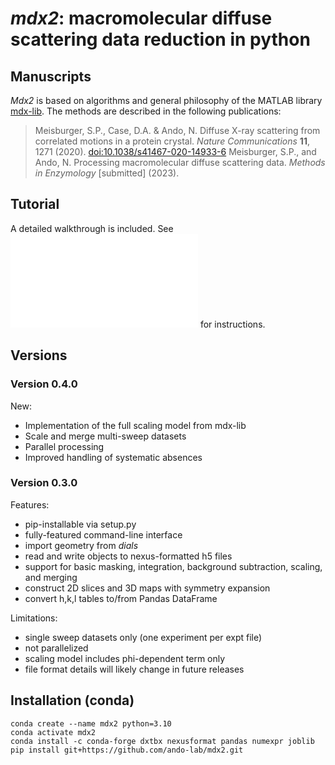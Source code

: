 # *mdx2*: macromolecular diffuse scattering data reduction in python

## Manuscripts

*Mdx2* is based on algorithms and general philosophy of the MATLAB library [mdx-lib](https://github.com/ando-lab/mdx-lib). The methods are described in the following publications:

> Meisburger, S.P., Case, D.A. & Ando, N. Diffuse X-ray scattering from correlated motions in a protein crystal. *Nature Communications* **11**, 1271 (2020). [doi:10.1038/s41467-020-14933-6](https://doi.org/10.1038/s41467-020-14933-6)
> Meisburger, S.P., and Ando, N. Processing macromolecular diffuse scattering data. *Methods in Enzymology* [submitted] (2023).

## Tutorial

A detailed walkthrough is included. See ![tutorials/insulin/README.md](tutorials/insulin/README.md) for instructions.

## Versions

### Version 0.4.0

New:
- Implementation of the full scaling model from mdx-lib
- Scale and merge multi-sweep datasets
- Parallel processing
- Improved handling of systematic absences

### Version 0.3.0

Features:
- pip-installable via setup.py
- fully-featured command-line interface
- import geometry from *dials*
- read and write objects to nexus-formatted h5 files
- support for basic masking, integration, background subtraction, scaling, and merging
- construct 2D slices and 3D maps with symmetry expansion
- convert h,k,l tables to/from Pandas DataFrame

Limitations:
- single sweep datasets only (one experiment per expt file)
- not parallelized
- scaling model includes phi-dependent term only
- file format details will likely change in future releases

## Installation (conda)

```
conda create --name mdx2 python=3.10
conda activate mdx2
conda install -c conda-forge dxtbx nexusformat pandas numexpr joblib
pip install git+https://github.com/ando-lab/mdx2.git
```
